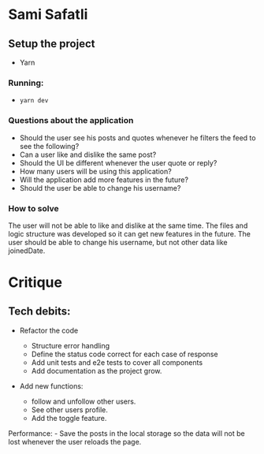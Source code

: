 # Sami Safatli

## Setup the project

- Yarn  

### Running:

- `yarn dev`

### Questions about the application

- Should the user see his posts and quotes whenever he filters the feed to see the following?
- Can a user like and dislike the same post?
- Should the UI be different whenever the user quote or reply?
- How many users will be using this application?
- Will the application add more features in the future?
- Should the user be able to change his username?
  
### How to solve
The user will not be able to like and dislike at the same time.
The files and logic structure was developed so it can get new features in the future.
The user should be able to change his username, but not other data like joinedDate.

# Critique

## Tech debits:
- Refactor the code
    - Structure error handling
    - Define the status code correct for each case of response
    - Add unit tests and e2e tests to cover all components
    - Add documentation as the project grow.

- Add new functions:
    - follow and unfollow other users.
    - See other users profile.
    - Add the toggle feature.

Performance:
    - Save the posts in the local storage so the data will not be lost whenever the user reloads the page.

